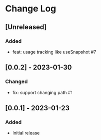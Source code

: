 # Change Log

## [Unreleased]
### Added
- feat: usage tracking like useSnapshot #7

## [0.0.2] - 2023-01-30
### Changed
- fix: support changing path #1

## [0.0.1] - 2023-01-23
### Added
- Initial release
